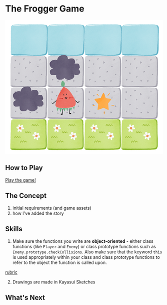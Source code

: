 # The Frogger Game

![](images/screen-shot.png)

## How to Play
[Play the game!](https://tinylittlemaggie.github.io/The-Frogger-Game)

## The Concept
1. initial requirements (and game assets)
2. how I've added the story

## Skills

1. Make sure the functions you write are **object-oriented** - either class functions (like `Player` and `Enemy`) or class prototype functions such as `Enemy.prototype.checkCollisions`. Also make sure that the keyword `this` is used appropriately within your class and class prototype functions to refer to the object the function is called upon.

[rubric](https://review.udacity.com/#!/rubrics/15/view)

2. Drawings are made in Kayasui Sketches

## What's Next
